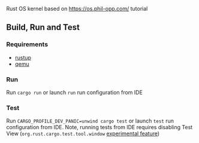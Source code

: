 Rust OS kernel based on https://os.phil-opp.com/ tutorial

## Build, Run and Test

### Requirements
- [rustup](https://rustup.rs/)
- [qemu](https://www.qemu.org/)

### Run
Run `cargo run` or launch `run` run configuration from IDE

### Test
Run `CARGO_PROFILE_DEV_PANIC=unwind cargo test` or launch `test` run configuration from IDE.
Note, running tests from IDE requires disabling Test View (`org.rust.cargo.test.tool.window` [experimental feature](https://plugins.jetbrains.com/plugin/8182-rust/docs/rust-faq.html#experimental-features)) 
